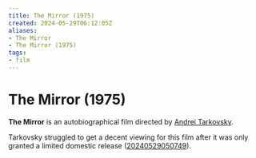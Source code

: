 ```yaml
---
title: The Mirror (1975)
created: 2024-05-29T06:12:05Z
aliases:
- The Mirror
- The Mirror (1975)
tags:
- film
---
```


# The Mirror (1975)

**The Mirror** is an autobiographical film directed by [Andrei Tarkovsky](andrei-tarkovsky.md).

Tarkovsky struggled to get a decent viewing for this film after it was only granted a limited domestic release ([20240529050749](../entries/20240529050749.md)).

